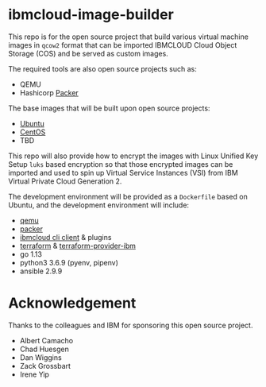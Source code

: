 # ibmcloud-image-builder


This repo is for the open source project that build various virtual machine images in `qcow2` format that can be imported IBMCLOUD Cloud Object Storage (COS) and be served as custom images.

The required tools are also open source projects such as:
* QEMU
* Hashicorp [Packer](https://github.com/hashicorp/packer)

The base images that will be built upon open source projects:
* [Ubuntu](https://cloud-images.ubuntu.com)
* [CentOS](https://cloud.centos.org/centos/7/images/)
* TBD

This repo will also provide how to encrypt the images with Linux Unified Key Setup `luks` based encryption so that those encrypted images can be imported and used to spin up Virtual Service Instances (VSI) from IBM Virtual Private Cloud Generation 2.

The development environment will be provided as a `Dockerfile` based on Ubuntu, and the development environment will include:
* [qemu](https://www.qemu.org)
* [packer](https://github.com/hashicorp/packer)
* [ibmcloud cli client](https://github.com/IBM-Cloud/ibm-cloud-cli-release) & plugins
* [terraform](https://github.com/hashicorp/terraform) & [terraform-provider-ibm](https://github.com/IBM-Cloud/terraform-provider-ibm)
* go 1.13
* python3 3.6.9 (pyenv, pipenv)
* ansible 2.9.9


# Acknowledgement
Thanks to the colleagues and IBM for sponsoring this open source project.

* Albert Camacho
* Chad Huesgen
* Dan Wiggins
* Zack Grossbart
* Irene Yip
